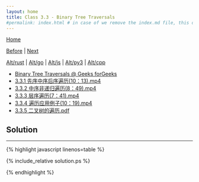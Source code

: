 ```yaml
---
layout: home
title: Class 3.3 - Binary Tree Traversals
#permalink: index.html # in case of we remove the index.md file, this doc will be the index page
---
```


<div class="row">
<div class="columnStmt" markdown="1">

[Home](./README.md)

[Before](./class-3.2.md) | [Next](./class-3.4.md)

[Alt/rust](./Alt_rust/README.md) | [Alt/go](./Alt_c/README.md) | [Alt/js](./Alt_js/README.html) | [Alt/py3](./Alt_py3/README.md) | [Alt/cpp](./Alt_cpp/README.md) 

-   [Binary Tree Traversals @ Geeks forGeeks](https://www.geeksforgeeks.org/binary-tree-data-structure/#traversals)
-   [3.3.1 先序中序后序遍历(10：13).mp4](https://data-structure.s3.us-west-1.amazonaws.com/3_%E7%AC%AC%E4%B8%89%E8%AE%B2+%E6%A0%91(%E4%B8%8A)%5B%E4%BD%95%E9%92%A6%E9%93%AD%5D/3.3.1+%E5%85%88%E5%BA%8F%E4%B8%AD%E5%BA%8F%E5%90%8E%E5%BA%8F%E9%81%8D%E5%8E%86(10%EF%BC%9A13).mp4)
-   [3.3.2 中序非递归遍历(8：49).mp4](https://data-structure.s3.us-west-1.amazonaws.com/3_%E7%AC%AC%E4%B8%89%E8%AE%B2+%E6%A0%91(%E4%B8%8A)%5B%E4%BD%95%E9%92%A6%E9%93%AD%5D/3.3.2+%E4%B8%AD%E5%BA%8F%E9%9D%9E%E9%80%92%E5%BD%92%E9%81%8D%E5%8E%86(8%EF%BC%9A49).mp4)
-   [3.3.3 层序遍历(7：41).mp4](https://data-structure.s3.us-west-1.amazonaws.com/3_%E7%AC%AC%E4%B8%89%E8%AE%B2+%E6%A0%91(%E4%B8%8A)%5B%E4%BD%95%E9%92%A6%E9%93%AD%5D/3.3.3+%E5%B1%82%E5%BA%8F%E9%81%8D%E5%8E%86(7%EF%BC%9A41).mp4)
-   [3.3.4 遍历应用例子(10：19).mp4](https://data-structure.s3.us-west-1.amazonaws.com/3_%E7%AC%AC%E4%B8%89%E8%AE%B2+%E6%A0%91(%E4%B8%8A)%5B%E4%BD%95%E9%92%A6%E9%93%AD%5D/3.3.4+%E9%81%8D%E5%8E%86%E5%BA%94%E7%94%A8%E4%BE%8B%E5%AD%90(10%EF%BC%9A19).mp4)
-   [3.3.5 二叉树的遍历.pdf](https://data-structure.s3.us-west-1.amazonaws.com/0_%E6%B5%99%E6%B1%9F%E5%A4%A7%E5%AD%A6%E6%95%B0%E6%8D%AE%E7%BB%93%E6%9E%84_%E9%99%88%E8%B6%8A_%E8%AF%BE%E7%A8%8B%E6%96%87%E6%A1%A3/3.3+%E4%BA%8C%E5%8F%89%E6%A0%91%E7%9A%84%E9%81%8D%E5%8E%86(1).pdf)


</div>
<div class="columnSol" markdown="1">

## Solution
------

{% highlight javascript linenos=table %}

{% include_relative solution.ps %}

{% endhighlight %}

</div>
</div>
